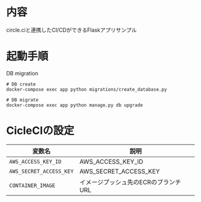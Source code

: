 # 内容
circle.ciと連携したCI/CDができるFlaskアプリサンプル

# 起動手順


DB migration

```
# DB create
docker-compose exec app python migrations/create_database.py

# DB migrate
docker-compose exec app python manage.py db upgrade
```



# CicleCIの設定

|変数名  |説明  |
|---|---|
|`AWS_ACCESS_KEY_ID`  |AWS_ACCESS_KEY_ID  |
|`AWS_SECRET_ACCESS_KEY`  |AWS_SECRET_ACCESS_KEY  |
|`CONTAINER_IMAGE`  |イメージプッシュ先のECRのブランチURL  |